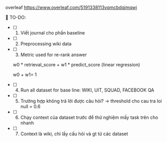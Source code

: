 overleaf https://www.overleaf.com/5191338113vqmcbdqjmqwj

📜 TO-DO:
- [ ] 1. Viết journal cho phần baseline
- [ ] 2. Preprocessing wiki data
- [ ] 3. Metric used for re-rank answer 

  w0 \* retrieval_score + w1 \* predict_score (linear regression)
  
  w0 + w1= 1 
- [ ] 4. Run all dataset for base line: WIKI, UIT, SQUAD, FACEBOOK QA
- [ ] 5. Trường hợp không trả lời được câu hỏi?  -> threshold cho cau tra loi null = 0.6
- [ ] 6. Chạy context của dataset trước để thử nghiệm mấy task trên cho nhanh
- [ ] 7. Context là wiki, chỉ lấy cấu hỏi và gt từ các dataset
